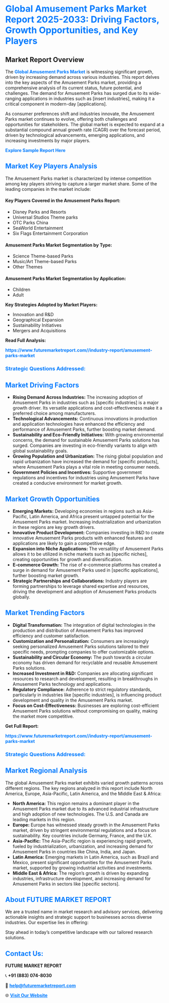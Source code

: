 <h1 style="color: #007BFF;">Global Amusement Parks Market Report 2025-2033: Driving Factors, Growth Opportunities, and Key Players</h1>

<section id="overview">
<h2>Market Report Overview</h2>
<p>The <a href="https://www.futuremarketreport.com//industry-report/amusement-parks-market" style="color: #007BFF; text-decoration: none;"><strong>Global Amusement Parks Market</strong></a> is witnessing significant growth, driven by increasing demand across various industries. This report delves into the key aspects of the Amusement Parks market, providing a comprehensive analysis of its current status, future potential, and challenges. The demand for Amusement Parks has surged due to its wide-ranging applications in industries such as [insert industries], making it a critical component in modern-day [applications].</p>
<p>As consumer preferences shift and industries innovate, the Amusement Parks market continues to evolve, offering both challenges and opportunities for stakeholders. The global market is expected to expand at a substantial compound annual growth rate (CAGR) over the forecast period, driven by technological advancements, emerging applications, and increasing investments by major players.</p>
</section>

<section id="overview">
<p><a href="https://www.futuremarketreport.com//request-sample/reportId=63140" style="color: #007BFF; text-decoration: none;"><strong>Explore Sample Report Here</strong></a></p>
</section>

<section id="key-players">
<h2 style="color: #007BFF;">Market Key Players Analysis</h2>
<p>The Amusement Parks market is characterized by intense competition among key players striving to capture a larger market share. Some of the leading companies in the market include:</p>
<h4>Key Players Covered in the Amusement Parks Report:</h4>
<ul><li>Disney Parks and Resorts</li><li>Universal Studios Theme parks</li><li>OTC Parks China</li><li>SeaWorld Entertainment</li><li>Six Flags Entertainment Corporation</li></ul>
<h4>Amusement Parks Market Segmentation by Type:</h4>
<ul><li>Science Theme-based Parks</li><li>Music/Art Theme-based Parks</li><li>Other Themes</li></ul>

<h4>Amusement Parks Market Segmentation by Application:</h4>
<ul><li>Children</li><li>Adult</li></ul>
<p><strong>Key Strategies Adopted by Market Players:</strong></p>
<ul>
<li>Innovation and R&D</li>
<li>Geographical Expansion</li>
<li>Sustainability Initiatives</li>
<li>Mergers and Acquisitions</li>
</ul>
</section>

<section>
<p><strong>Read Full Analysis: </strong></p><a href="https://www.futuremarketreport.com//industry-report/amusement-parks-market" style="color: #007BFF; text-decoration: none;"><strong>https://www.futuremarketreport.com//industry-report/amusement-parks-market</strong></a>
<h3 style="color: #007BFF;">Strategic Questions Addressed:</h3>
</section>

<section id="driving-factors">
<h2 style="color: #007BFF;">Market Driving Factors</h2>
<ul>
<li><strong>Rising Demand Across Industries:</strong> The increasing adoption of Amusement Parks in industries such as [specific industries] is a major growth driver. Its versatile applications and cost-effectiveness make it a preferred choice among manufacturers.</li>
<li><strong>Technological Advancements:</strong> Continuous innovations in production and application technologies have enhanced the efficiency and performance of Amusement Parks, further boosting market demand.</li>
<li><strong>Sustainability and Eco-Friendly Initiatives:</strong> With growing environmental concerns, the demand for sustainable Amusement Parks solutions has surged. Companies are investing in eco-friendly variants to align with global sustainability goals.</li>
<li><strong>Growing Population and Urbanization:</strong> The rising global population and rapid urbanization have increased the demand for [specific products], where Amusement Parks plays a vital role in meeting consumer needs.</li>
<li><strong>Government Policies and Incentives:</strong> Supportive government regulations and incentives for industries using Amusement Parks have created a conducive environment for market growth.</li>
</ul>
</section>

<section id="growth-opportunities">
<h2 style="color: #007BFF;">Market Growth Opportunities</h2>
<ul>
<li><strong>Emerging Markets:</strong> Developing economies in regions such as Asia-Pacific, Latin America, and Africa present untapped potential for the Amusement Parks market. Increasing industrialization and urbanization in these regions are key growth drivers.</li>
<li><strong>Innovative Product Development:</strong> Companies investing in R&D to create innovative Amusement Parks products with enhanced features and applications are likely to gain a competitive edge.</li>
<li><strong>Expansion into Niche Applications:</strong> The versatility of Amusement Parks allows it to be utilized in niche markets such as [specific niches], creating opportunities for growth and diversification.</li>
<li><strong>E-commerce Growth:</strong> The rise of e-commerce platforms has created a surge in demand for Amusement Parks used in [specific applications], further boosting market growth.</li>
<li><strong>Strategic Partnerships and Collaborations:</strong> Industry players are forming partnerships to leverage shared expertise and resources, driving the development and adoption of Amusement Parks products globally.</li>
</ul>
</section>

<section id="trending-factors">
<h2 style="color: #007BFF;">Market Trending Factors</h2>
<ul>
<li><strong>Digital Transformation:</strong> The integration of digital technologies in the production and distribution of Amusement Parks has improved efficiency and customer satisfaction.</li>
<li><strong>Customization and Personalization:</strong> Consumers are increasingly seeking personalized Amusement Parks solutions tailored to their specific needs, prompting companies to offer customizable options.</li>
<li><strong>Sustainability and Circular Economy:</strong> The push towards a circular economy has driven demand for recyclable and reusable Amusement Parks solutions.</li>
<li><strong>Increased Investment in R&D:</strong> Companies are allocating significant resources to research and development, resulting in breakthroughs in Amusement Parks technology and applications.</li>
<li><strong>Regulatory Compliance:</strong> Adherence to strict regulatory standards, particularly in industries like [specific industries], is influencing product development and quality in the Amusement Parks market.</li>
<li><strong>Focus on Cost-Effectiveness:</strong> Businesses are exploring cost-efficient Amusement Parks solutions without compromising on quality, making the market more competitive.</li>
</ul>
</section>

<section>
<p><strong>Get Full Report: </strong></p><a href="https://www.futuremarketreport.com//industry-report/amusement-parks-market" style="color: #007BFF; text-decoration: none;"><strong>https://www.futuremarketreport.com//industry-report/amusement-parks-market</strong></a>
<h3 style="color: #007BFF;">Strategic Questions Addressed:</h3>
</section>


<section id="regional-analysis">
<h2 style="color: #007BFF;">Market Regional Analysis</h2>
<p>The global Amusement Parks market exhibits varied growth patterns across different regions. The key regions analyzed in this report include North America, Europe, Asia-Pacific, Latin America, and the Middle East & Africa:</p>
<ul>
<li><strong>North America:</strong> This region remains a dominant player in the Amusement Parks market due to its advanced industrial infrastructure and high adoption of new technologies. The U.S. and Canada are leading markets in this region.</li>
<li><strong>Europe:</strong> Europe has witnessed steady growth in the Amusement Parks market, driven by stringent environmental regulations and a focus on sustainability. Key countries include Germany, France, and the U.K.</li>
<li><strong>Asia-Pacific:</strong> The Asia-Pacific region is experiencing rapid growth, fueled by industrialization, urbanization, and increasing demand for Amusement Parks in countries like China, India, and Japan.</li>
<li><strong>Latin America:</strong> Emerging markets in Latin America, such as Brazil and Mexico, present significant opportunities for the Amusement Parks market, supported by growing industrial activities and investments.</li>
<li><strong>Middle East & Africa:</strong> The region’s growth is driven by expanding industries, infrastructure development, and increasing demand for Amusement Parks in sectors like [specific sectors].</li>
</ul>
</section>

<footer>
<h2 style="color: #007BFF;">About FUTURE MARKET REPORT</h2>
<p>We are a trusted name in market research and advisory services, delivering actionable insights and strategic support to businesses across diverse industries. Our expertise lies in offering:</p>

<p>Stay ahead in today’s competitive landscape with our tailored research solutions.</p>

<h2 style="color: #007BFF;">Contact Us:</h2>
<p><strong>FUTURE MARKET REPORT</strong></p>
<p>📞 <strong>+91 (883) 074-8030</strong></p>
<p>📧 <strong><a href="mailto:help@futuremarketreport.com" style="color: #007BFF;">help@futuremarketreport.com</a></strong></p>
<p>🌐 <strong><a href="https://www.futuremarketreport.com/" style="color: #007BFF;">Visit Our Website</a></strong></p>
</footer>
